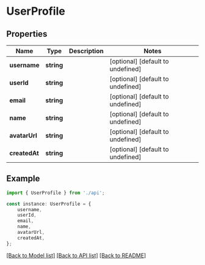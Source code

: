 # UserProfile


## Properties

Name | Type | Description | Notes
------------ | ------------- | ------------- | -------------
**username** | **string** |  | [optional] [default to undefined]
**userId** | **string** |  | [optional] [default to undefined]
**email** | **string** |  | [optional] [default to undefined]
**name** | **string** |  | [optional] [default to undefined]
**avatarUrl** | **string** |  | [optional] [default to undefined]
**createdAt** | **string** |  | [optional] [default to undefined]

## Example

```typescript
import { UserProfile } from './api';

const instance: UserProfile = {
    username,
    userId,
    email,
    name,
    avatarUrl,
    createdAt,
};
```

[[Back to Model list]](../README.md#documentation-for-models) [[Back to API list]](../README.md#documentation-for-api-endpoints) [[Back to README]](../README.md)
